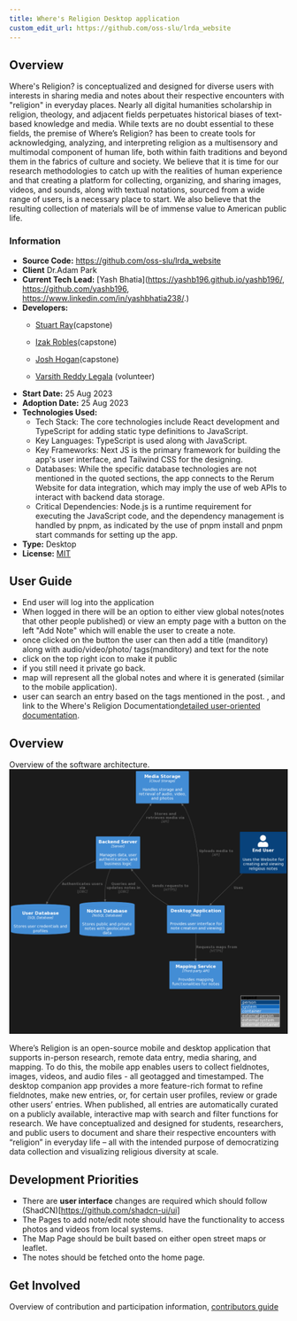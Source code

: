 ```yaml
---
title: Where's Religion Desktop application
custom_edit_url: https://github.com/oss-slu/lrda_website
---
```


## Overview

 Where's Religion? is conceptualized and designed for diverse users with interests in sharing media and notes about their respective encounters with "religion" in everyday places. Nearly all digital humanities scholarship in religion, theology, and adjacent fields perpetuates historical biases of text-based knowledge and media. While texts are no doubt essential to these fields, the premise of Where’s Religion? has been to create tools for acknowledging, analyzing, and interpreting religion as a multisensory and multimodal component of human life, both within faith traditions and beyond them in the fabrics of culture and society. We believe that it is time for our research methodologies to catch up with the realities of human experience and that creating a platform for collecting, organizing, and sharing images, videos, and sounds, along with textual notations, sourced from a wide range of users, is a necessary place to start. We also believe that the resulting collection of materials will be of immense value to American public life.

### Information

- **Source Code:** <https://github.com/oss-slu/lrda_website>
- **Client** Dr.Adam Park
- **Current Tech Lead:** [Yash Bhatia](https://yashb196.github.io/yashb196/, https://github.com/yashb196, https://www.linkedin.com/in/yashbhatia238/.)
- **Developers:**
  - [Stuart Ray](https://github.com/Stuartwastaken)(capstone)
  - [Izak Robles](https://github.com/izakrobles)(capstone)
  - [Josh Hogan](https://github.com/Josh-Hogan-87)(capstone)

  - [Varsith Reddy Legala](https://github.com/VarsithReddyLegala) (volunteer)
- **Start Date:** 25 Aug 2023
- **Adoption Date:** 25 Aug 2023
- **Technologies Used:** 
  - Tech Stack: The core technologies include React development and TypeScript for adding static type definitions to JavaScript​​.
  - Key Languages: TypeScript is used along with JavaScript​​​​.
  - Key Frameworks: Next JS is the primary framework for building the app's user interface, and Tailwind CSS for the designing​​.
  - Databases: While the specific database technologies are not mentioned in the quoted sections, the app connects to the Rerum Website for data integration, which may imply the use of web APIs to interact with backend data storage​​.
  - Critical Dependencies: Node.js is a runtime requirement for executing the JavaScript code, and the dependency management is handled by pnpm, as indicated by the use of pnpm install and pnpm start commands for setting up the app​​​​​​.
- **Type:** Desktop
- **License:** [MIT](https://opensource.org/license/mit/)

## User Guide

- End user will log into the application 
- When logged in there will be an option to either view global notes(notes that other people published) or view an empty page with a button on the left "Add Note" which will enable the user to create a note.
- once clicked on the button the user can then add a title (manditory) along with audio/video/photo/ tags(manditory) and text for the note 
- click on the top right icon to make it public
- if you still need it private go back.
- map will represent all the global notes and where it is generated (similar to the mobile application).
- user can search an entry based on the tags mentioned in the post.
, and link to the Where's Religion Documentation[detailed user-oriented documentation](https://github.com/oss-slu/lrda_website/blob/main/README.md).


## Overview
Overview of the software architecture.
![Software Architecture](architecture.png)

Where’s Religion is an open-source mobile and desktop application that supports in-person research, remote data entry, media sharing, and mapping. To do this, the mobile app enables users to collect fieldnotes, images, videos, and audio files - all geotagged and timestamped. The desktop companion app provides a more feature-rich format to refine fieldnotes, make new entries, or, for certain user profiles, review or grade other users’ entries. When published, all entries are automatically curated on a publicly available, interactive map with search and filter functions for research. We have conceptualized and designed for students, researchers, and public users to document and share their respective encounters with “religion” in everyday life – all with the intended purpose of democratizing data collection and visualizing religious diversity at scale.

## Development Priorities

- There are **user interface** changes are required which should follow (ShadCN)[https://github.com/shadcn-ui/ui]
- The Pages to add note/edit note should have the functionality to access photos and videos from local systems.
- The Map Page should be built based on either open street maps or leaflet.
- The notes should be fetched onto the home page.

## Get Involved

Overview of contribution and participation information, [contributors guide](https://github.com/oss-slu/lrda_website/blob/main/README.md)
